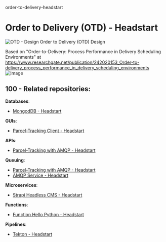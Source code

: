 order-to-delivery-headstart
# Order to Delivery (OTD) - Headstart

![OTD - Design](https://user-images.githubusercontent.com/12828104/140282262-a1b83d60-9735-457e-bbaf-ac9dc79fd44f.jpg)
Order to Delivery (OTD) Design

Based on "Order-to-Delivery: Process Performance in Delivery Scheduling Environments" at https://www.researchgate.net/publication/242020153_Order-to-delivery_process_performance_in_delivery_scheduling_environments
![image](https://user-images.githubusercontent.com/12828104/140285352-78ac603b-6043-4a99-8615-bb0afea7b6ee.png)


## 100 - Related repositories:

**Databases**:
- [MongodDB - Headstart](https://github.com/vanHeemstraSystems/mongodb-headstart)

**GUIs**:
- [Parcel-Tracking Client - Headstart](https://github.com/vanHeemstraSystems/parcel-tracking-client-headstart)

**APIs**:
- [Parcel-Tracking with AMQP - Headstart](https://github.com/vanHeemstraSystems/parcel-tracking-with-amqp-headstart)

**Queuing**:
- [Parcel-Tracking with AMQP - Headstart](https://github.com/vanHeemstraSystems/parcel-tracking-with-amqp-headstart)
- [AMQP Service - Headstart](https://github.com/vanHeemstraSystems/amqp-service-headstart)

**Microservices**:
- [Strapi Headless CMS - Headstart](https://github.com/vanHeemstraSystems/strapi-headless-cms-headstart)

**Functions**:
- [Function Hello Python - Headstart](https://github.com/vanHeemstraSystems/function-hello-python-headstart)

**Pipelines**:
- [Tekton - Headstart](https://github.com/vanHeemstraSystems/tekton-headstart)
